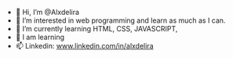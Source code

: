 - 👋 Hi, I’m @Alxdelira
- 👀 I’m interested in web programming and learn as much as I can.
- 🌱 I’m currently learning HTML, CSS, JAVASCRIPT,
- 💞️ I am learning
- 📫 Linkedin: www.linkedin.com/in/alxdelira



